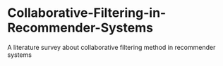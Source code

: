 # Collaborative-Filtering-in-Recommender-Systems
A literature survey about collaborative filtering method in recommender systems
